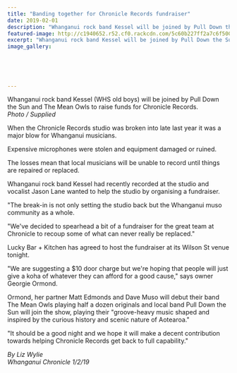```yaml
---
title: "Banding together for Chronicle Records fundraiser"
date: 2019-02-01
description: "Whanganui rock band Kessel will be joined by Pull Down the Sun and The Mean Owls to raise funds for Chronicle Records..."
featured-image: http://c1940652.r52.cf0.rackcdn.com/5c60b227ff2a7c6f50000092/Band-Kessel-ex-students-chron-1.2.19.jpg
excerpt: "Whanganui rock band Kessel will be joined by Pull Down the Sun and The Mean Owls to raise funds for Chronicle Records."
image_gallery:
    
    
    
    
    
---
```


<p><span>Whanganui rock band Kessel (WHS old boys) will be joined by Pull Down the Sun and The Mean Owls to raise funds for Chronicle Records. <br /><em>Photo / Supplied</em></span></p>
<p class="element element-paragraph">When the Chronicle Records studio was broken into late last year it was a major blow for Whanganui musicians.</p>
<p class="element element-paragraph">Expensive microphones were stolen and equipment damaged or ruined.</p>
<p class="element element-paragraph">The losses mean that local musicians will be unable to record until things are repaired or replaced.</p>
<p class="element element-paragraph">Whanganui rock band Kessel had recently recorded at the studio and vocalist Jason Lane wanted to help the studio by organising a fundraiser.</p>
<p class="element element-paragraph">"The break-in is not only setting the studio back but the Whanganui muso community as a whole.</p>
<p class="element element-paragraph">"We've decided to spearhead a bit of a fundraiser for the great team at Chronicle to recoup some of what can never really be replaced."</p>
<p class="element element-paragraph">Lucky Bar + Kitchen has agreed to host the fundraiser at its Wilson St venue tonight.</p>
<p class="element element-paragraph">"We are suggesting a $10 door charge but we're hoping that people will just give a koha of whatever they can afford for a good cause," says owner Georgie Ormond.</p>
<p class="element element-paragraph">Ormond, her partner Matt Edmonds and Dave Muso will debut their band The Mean Owls playing half a dozen originals and local band Pull Down the Sun will join the show, playing their "groove-heavy music shaped and inspired by the curious history and scenic nature of Aotearoa."</p>
<p class="element element-paragraph">"It should be a good night and we hope it will make a decent contribution towards helping Chronicle Records get back to full capability."</p>
<p><span><em>By Liz Wylie<br />Whanganui Chronicle 1/2/19</em></span></p>

